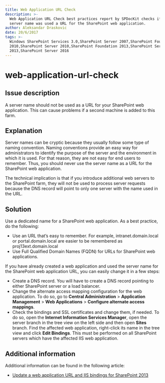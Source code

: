 ```yaml
---
title: Web Application URL Check
description: >-
  Web Application URL Check best practices report by SPDocKit checks if the
  server name was used a URL for the SharePoint web application.
author: Aleksandar Draskovic
date: 20/6/2017
tags: >-
  Windows SharePoint Services 3.0,SharePoint Server 2007,SharePoint Foundation
  2010,SharePoint Server 2010,SharePoint Foundation 2013,SharePoint Server
  2013,SharePoint Server 2016
---
```


# web-application-url-check

## Issue description

A server name should not be used as a URL for your SharePoint web application. This can cause problems if a second machine is added to this farm.

## Explanation

Server names can be cryptic because they usually follow some type of naming convention. Naming conventions provide an easy way for administrators to identify the purpose of the server and the environment in which it is used. For that reason, they are not easy for end users to remember. Thus, you should never use the server name as a URL for the SharePoint web application.

The technical implication is that if you introduce additional web servers to the SharePoint farm, they will not be used to process server requests because the DNS record will point to only one server with the name used in the URL.

## Solution

Use a dedicated name for a SharePoint web application. As a best practice, do the following:

* Use an URL that’s easy to remember. For example, intranet.domain.local or portal.domain.local are easier to be remembered as proj13ext.domain.local
* Use Full Qualified Domain Names \(FQDN\) for URLs for SharePoint web applications.

If you have already created a web application and used the server name for the SharePoint web application URL, you can easily change it in a few steps:

* Create a DNS record. You will have to create a DNS record pointing to either SharePoint server or a load balancer.
* Change the alternate access mapping configuration for the web application. To do so, go to **Central Administration** &gt; **Application Management** &gt; **Web Applications** &gt; **Configure alternate access mappings**.
* Check the bindings and SSL certificates and change them, if needed. To do so, open the **Internet Information Services Manager**, open the server branch in the tree view on the left side and then open **Sites** branch. Find the affected web application, right-click its name in the tree view and click **Edit Bindings**. This must be performed on all SharePoint servers which have the affected IIS web application.

## Additional information

Additional information can be found in the following article:

* [Update a web application URL and IIS bindings for SharePoint 2013](https://technet.microsoft.com/en-us/library/cc262366.aspx)

